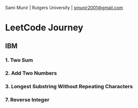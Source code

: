 Sami Munir | Rutgers University | smunir2001@gmail.com
# LeetCode Journey
## IBM
### 1. Two Sum
### 2. Add Two Numbers
### 3. Longest Substring Without Repeating Characters
### 7. Reverse Integer